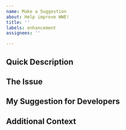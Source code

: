 ```yaml
---
name: Make a Suggestion
about: Help improve WWE!
title: ''
labels: enhancement
assignees: ''

---
```


## Quick Description
<!-- A clear description of the feature you're requesting, as well as what you would like it to do. -->
<!-- Example: I would like a speed setting for Flight -->

## The Issue
<!-- Is your feature based on an issue? Tell us what the problem is, as well as why you've come up with this suggestion to fix the problem. -->
<!-- Example: I keep flying past my base! Flight is too fast for me. I would like a slider that would let me adjust the speed of flight, so that I don't constantly fly past everything. -->

## My Suggestion for Developers
<!-- Can you give us some ideas you've come up with to add the feature? Anything's appreciated, such sub-options to create, the style of sliders, everything! The more you provide, the better we can create the feature you have in your mind, just how you've thought of it. -->
<!-- Example: You should add a slider under the Flight option, that changes the speed. 0 = not moving, 1 = creative flight speed, 2 = x2 the speed, etc. Make the max speed 5, since going faster than is too much! -->

## Additional Context
<!-- Is this feature in another client? Do you have a video showcasing it? Anything leftover that you might want to add, or to let us know about? -->
<!-- Example: Almost every other client has this. It's really necessary, so you should add it! Just make sure not to let users set the speed too fast, I think it might lag servers. -->
